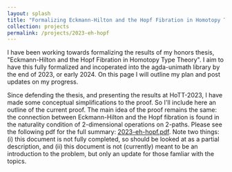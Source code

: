 ```yaml
---
layout: splash
title: "Formalizing Eckmann-Hilton and the Hopf Fibration in Homotopy Type Theory"
collection: projects
permalink: /projects/2023-eh-hopf
---
```


I have been working towards formalizing the results of my honors thesis, "Eckmann-Hilton and the Hopf Fibration in Homotopy Type Theory". I aim to have this fully formalized and incoperated into the agda-unimath library by the end of 2023, or early 2024. On this page I will outline my plan and post updates on my progress.

Since defending the thesis, and presenting the results at HoTT-2023, I have made some conceptual simplifications to the proof. So I'll include here an outline of the current proof. The main idea of the proof remains the same: the connection between Eckmann-Hilton and the Hopf fibration is found in the naturality condition of 2-dimensional operations on 2-paths. Please see the following pdf for the full summary: [2023-eh-hopf.pdf](https://morphismz.github.io/files/2023-eh-hopf.pdf). Note two things: (i) this document is not fully completed, so should be looked at as a partial description, and (ii) this document is not (currently) meant to be an introduction to the problem, but only an update for those famliar with the topics.